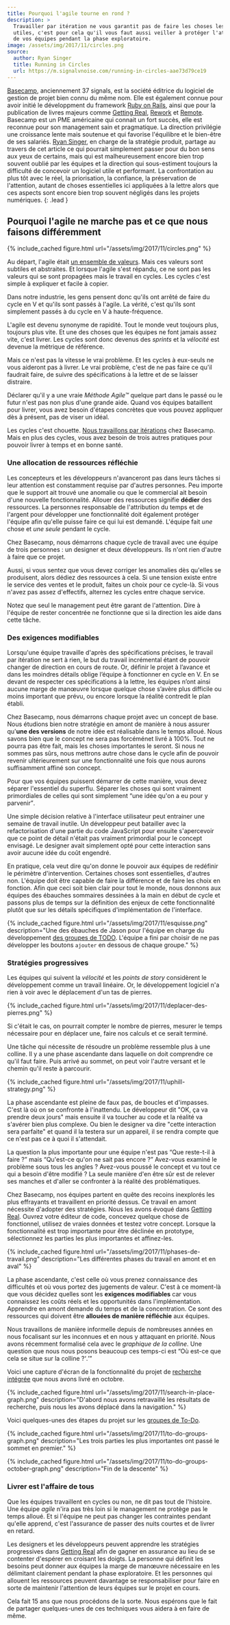 ```yaml
---
title: Pourquoi l'agile tourne en rond ?
description: >
  Travailler par itération ne vous garantit pas de faire les choses les plus
  utiles, c'est pour cela qu'il vous faut aussi veiller à protéger l'attention
  de vos équipes pendant la phase exploratoire.
image: /assets/img/2017/11/circles.png
source:
  author: Ryan Singer
  title: Running in Circles
  url: https://m.signalvnoise.com/running-in-circles-aae73d79ce19
---
```


[Basecamp](https://basecamp.com/about), anciennement 37 signals, est la société
éditrice du logiciel de gestion de projet bien connu du même nom. Elle est
également connue pour avoir initié le développment du framework [Ruby on
Rails](http://rubyonrails.org/), ainsi que pour la publication de livres majeurs
comme [Getting Real](https://basecamp.com/books/getting-real),
[Rework](https://basecamp.com/books/rework) et
[Remote](https://basecamp.com/books/remote).
Basecamp est un PME américaine qui connait un fort succès, elle est reconnue
pour son management sain et pragmatique. La direction privilégie une croissance
lente mais soutenue et qui favorise l'équilibre et le bien-être de ses salariés.
[Ryan Singer](https://twitter.com/rjs), en charge de la stratégie produit,
partage au travers de cet article ce qui pourrait simplement passer pour du bon
sens aux yeux de certains, mais qui est malheureusement encore bien trop souvent
oublié par les équipes et la direction qui sous-estiment toujours la difficulté
de concevoir un logiciel utile et performant.
La confrontation au plus tôt avec le réel, la priorisation, la confiance, la
préservation de l'attention, autant de choses essentielles ici appliquées à la
lettre alors que ces aspects sont encore bien trop souvent négligés dans les
projets numériques.
{: .lead }

## Pourquoi l'agile ne marche pas et ce que nous faisons différemment

{% include_cached figure.html
 url="/assets/img/2017/11/circles.png"
%}

Au départ, l'agile était [un ensemble de
valeurs](http://agilemanifesto.org/iso/fr/manifesto.html). Mais ces valeurs sont
subtiles et abstraites. Et lorsque l'agile s'est répandu, ce ne sont pas les
valeurs qui se sont propagées mais le travail en cycles. Les cycles c'est simple
à expliquer et facile à copier.

Dans notre industrie, les gens pensent donc qu'ils ont arrêté de faire du cycle
en V et qu'ils sont passés à l'agile. La vérité, c'est qu'ils sont simplement
passés à du cycle en V à haute-fréquence.

L'agile est devenu synonyme de rapidité. Tout le monde veut toujours plus,
toujours plus vite. Et une des choses que les équipes ne font jamais assez vite,
c'est livrer. Les cycles sont donc devenus des *sprints* et la *vélocité* est
devenue la métrique de référence.

Mais ce n'est pas la vitesse le vrai problème. Et les cycles à eux-seuls ne vous
aideront pas à livrer. Le vrai problème, c'est de ne pas faire ce qu'il faudrait
faire, de suivre des spécifications à la lettre et de se laisser distraire.

Déclarer qu'il y a une vraie *Méthode Agile™* quelque part dans le passé ou le
futur n'est pas non plus d'une grande aide. Quand vos équipes bataillent pour
livrer, vous avez besoin d'étapes concrètes que vous pouvez appliquer dès à
présent, pas de viser un idéal.

Les cycles c'est chouette. [Nous travaillons par
itérations](https://m.signalvnoise.com/how-we-set-up-our-work-cbce3d3d9cae) chez
Basecamp. Mais en plus des cycles, vous avez besoin de trois autres pratiques
pour pouvoir livrer à temps et en bonne santé.

### Une allocation de ressources réfléchie

Les concepteurs et les développeurs n'avanceront pas dans leurs tâches si leur
attention est constamment requise par d'autres personnes. Peu importe que le
support ait trouvé une anomalie ou que le commercial ait besoin d'une nouvelle
fonctionnalité. Allouer des ressources signifie **dédier** des ressources. La
personnes responsable de l'attribution du temps et de l'argent pour développer
une fonctionnalité doit également protéger l'équipe afin qu'elle puisse faire ce
qui lui est demandé. L'équipe fait *une* chose et *une seule* pendant le cycle.

Chez Basecamp, nous démarrons chaque cycle de travail avec une équipe de trois
personnes : un designer et deux développeurs. Ils n'ont rien d'autre à faire que
ce projet.

Aussi, si vous sentez que vous devez corriger les anomalies dès qu'elles se
produisent, alors dédiez des ressources à cela. Si une tension existe entre le
service des ventes et le produit, faites un choix pour ce cycle-là. Si vous
n'avez pas assez d'effectifs, alternez les cycles entre chaque service.

Notez que seul le management peut être garant de l'attention. Dire à l'équipe de
rester concentrée ne fonctionne que si la direction les aide dans cette tâche.

### Des exigences modifiables

Lorsqu'une équipe travaille d'après des spécifications précises, le travail par
itération ne sert à rien, le but du travail incrémental étant de pouvoir changer
de direction en cours de route. Or, définir le projet à l’avance et dans les
moindres détails oblige l’équipe à fonctionner en cycle en V. En se devant de
respecter ces spécifications à la lettre, les équipes n’ont ainsi aucune marge
de manœuvre lorsque quelque chose s’avère plus difficile ou moins important que
prévu, ou encore lorsque la réalité contredit le plan établi.

Chez Basecamp, nous démarrons chaque projet avec un concept de base. Nous
étudions bien notre stratégie en amont de manière à nous assurer qu'**une des
versions** de notre idée est réalisable dans le temps alloué. Nous savons bien
que le concept ne sera pas forcéménet livré à 100%. Tout ne pourra pas être
fait, mais les choses importantes le seront. Si nous ne sommes pas sûrs, nous
mettrons autre chose dans le cycle afin de pouvoir revenir ultérieurement sur
une fonctionnalité une fois que nous aurons suffisamment affiné son concept.

Pour que vos équipes puissent démarrer de cette manière, vous devez séparer
l'essentiel du superflu. Séparer les choses qui sont vraiment primordiales de
celles qui sont simplement <q>une idée qu'on a eu pour y parvenir</q>.

Une simple décision relative à l'interface utilisateur peut entrainer une
semaine de travail inutile. Un développeur peut batailler avec la
refactorisation d'une partie du code JavaScript pour ensuite s'apercevoir que ce
point de détail n'était pas vraiment primordial pour le concept envisagé. Le
designer avait simplement opté pour cette interaction sans avoir aucune idée du
coût engendré.

En pratique, cela veut dire qu'on donne le pouvoir aux équipes de redéfinir le
périmètre d'intervention. Certaines choses sont essentielles, d'autres non.
L'équipe doit être capable de faire la différence et de faire les choix en
fonction. Afin que ceci soit bien clair pour tout le monde, nous donnons aux
équipes des ébauches sommaires dessinées à la main en début de cycle et passons
plus de temps sur la définition des enjeux de cette fonctionnalité plutôt que
sur les détails spécifiques d'implémentation de l'interface.

{% include_cached figure.html url="/assets/img/2017/11/esquisse.png"
description="Une des ébauches de Jason pour l'équipe en charge du développement
[des groupes de
TODO](https://m.signalvnoise.com/new-in-basecamp-3-to-do-groups-6e19efc65fcc).
L'équipe a fini par choisir de ne pas développer les boutons `ajouter` en dessous de chaque groupe." %}

### Stratégies progressives

Les équipes qui suivent la *vélocité* et les *points de story* considèrent le
développement comme un travail linéaire. Or, le développement logiciel n'a rien à
voir avec le déplacement d'un tas de pierres.

{% include_cached figure.html
 url="/assets/img/2017/11/deplacer-des-pierres.png"
%}

Si c'était le cas, on pourrait compter le nombre de pierres, mesurer le temps
nécessaire pour en déplacer une, faire nos calculs et ce serait terminé.

Une tâche qui nécessite de résoudre un problème ressemble plus à une colline. Il
y a une phase ascendante dans laquelle on doit comprendre ce qu'il faut faire.
Puis arrivé au sommet, on peut voir l'autre versant et le chemin qu'il reste à
parcourir.

{% include_cached figure.html
 url="/assets/img/2017/11/uphill-strategy.png" %}

La phase ascendante est pleine de faux pas, de boucles et d'impasses. C'est là où
on se confronte à l'inattendu. Le développeur dit "OK, ça va prendre deux jours"
mais ensuite il va toucher au code et la réalité va s'avérer bien plus complexe.
Ou bien le designer va dire "cette interaction sera parfaite" et quand il la
testera sur un appareil, il se rendra compte que ce n'est pas ce à quoi il
s'attendait.

La question la plus importante pour une équipe n'est pas <q>Que reste-t-il à
faire ?</q> mais <q>Qu'est-ce qu'on ne sait pas encore ?</q> Avez-vous examiné
le problème sous tous les angles&nbsp;?
Avez-vous poussé le concept et vu tout ce qui a besoin d'être modifié&nbsp;?
La seule manière d'en être sûr est de relever ses
manches et d'aller se confronter à la réalité des problématiques.

Chez Basecamp, nos équipes partent en quête des recoins inexplorés les plus
effrayants et travaillent en priorité dessus. Ce travail en amont nécessite
d'adopter des stratégies. Nous les avons évoqué dans [Getting
Real](https://basecamp.com/books/getting-real). Ouvrez votre éditeur de code,
concevez quelque chose de fonctionnel, utilisez de vraies données et testez
votre concept. Lorsque la fonctionnalité est trop importante pour être déclinée
en prototype, sélectionnez les parties les plus importantes et affinez-les.

{% include_cached figure.html
 url="/assets/img/2017/11/phases-de-travail.png"
 description="Les différentes phases du travail en amont et en aval" %}

La phase ascendante, c'est celle où vous prenez connaissance des difficultés et
où vous portez des jugements de valeur. C'est à ce moment-là que vous décidez
quelles sont les **exigences modifiables** car vous connaissez les coûts réels
et les opportunités dans l'implémentation. Apprendre en amont demande du temps
et de la concentration. Ce sont des ressources qui doivent être **allouées de
manière réfléchie** aux équipes.

Nous travaillons de manière informelle depuis de nombreuses années en nous
focalisant sur les inconnues et en nous y attaquant en priorité. Nous avons
récemment formalisé cela avec le *graphique de la colline*. Une question que nous
nous posons beaucoup ces temps-ci est <q>Où est-ce que cela se situe sur la
colline&nbsp;?<q>.

Voici une capture d'écran de la fonctionnalité du projet de [recherche
intégrée](https://m.signalvnoise.com/new-search-and-more-in-basecamp-3-2a34020be96)
que nous avons livré en octobre.

{% include_cached figure.html
url="/assets/img/2017/11/search-in-place-graph.png"
description="D'abord nous avons retravaillé les résultats de recherche, puis
nous les avons déplacé dans la navigation." %}

Voici quelques-unes des étapes du projet sur les [groupes de To-Do](https://m.signalvnoise.com/new-in-basecamp-3-to-do-groups-6e19efc65fcc).

{% include_cached figure.html
 url="/assets/img/2017/11/to-do-groups-graph.png"
 description="Les trois parties les plus importantes ont passé le sommet en premier." %}

{% include_cached figure.html
 url="/assets/img/2017/11/to-do-groups-october-graph.png"
 description="Fin de la descente" %}

### Livrer est l'affaire de tous

Que les équipes travaillent en cycles ou non, ne dit pas tout de l'histoire. Une
équipe *agile* n'ira pas très loin si le management ne protège pas le temps
alloué. Et si l'équipe ne peut pas changer les contraintes pendant qu'elle
apprend, c'est l'assurance de passer des nuits courtes et de livrer en retard.

Les designers et les développeurs peuvent apprendre les stratégies progressives
dans [Getting Real](https://basecamp.com/books/getting-real) afin de gagner en
assurance au lieu de se contenter d'espérer en croisant les doigts. La personne
qui définit les besoins peut donner aux équipes la marge de manœuvre nécessaire
en les délimitant clairement pendant la phase exploratoire. Et les personnes qui
allouent les ressources peuvent davantage se responsabiliser pour faire en sorte
de maintenir l'attention de leurs équipes sur le projet en cours.

Cela fait 15 ans que nous procédons de la sorte. Nous espérons que le fait de
partager quelques-unes de ces techniques vous aidera à en faire de même.
